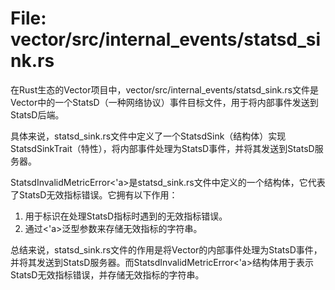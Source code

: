 # File: vector/src/internal_events/statsd_sink.rs

在Rust生态的Vector项目中，vector/src/internal_events/statsd_sink.rs文件是Vector中的一个StatsD（一种网络协议）事件目标文件，用于将内部事件发送到StatsD后端。

具体来说，statsd_sink.rs文件中定义了一个StatsdSink（结构体）实现StatsdSinkTrait（特性），将内部事件处理为StatsD事件，并将其发送到StatsD服务器。

StatsdInvalidMetricError<'a>是statsd_sink.rs文件中定义的一个结构体，它代表了StatsD无效指标错误。它拥有以下作用：
1. 用于标识在处理StatsD指标时遇到的无效指标错误。
2. 通过<'a>泛型参数来存储无效指标的字符串。

总结来说，statsd_sink.rs文件的作用是将Vector的内部事件处理为StatsD事件，并将其发送到StatsD服务器。而StatsdInvalidMetricError<'a>结构体用于表示StatsD无效指标错误，并存储无效指标的字符串。

